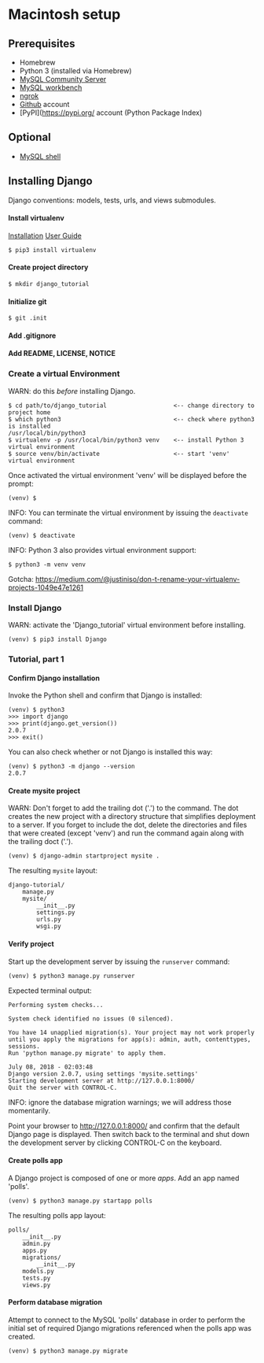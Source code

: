 # Macintosh setup

## Prerequisites
* Homebrew
* Python 3 (installed via Homebrew)
* [MySQL Community Server](https://dev.mysql.com/downloads/mysql/)
* [MySQL workbench](https://dev.mysql.com/downloads/workbench/)
* [ngrok](https://ngrok.com/download)
* [Github](https://github.com/) account
* [PyPI](https://pypi.org/ account (Python Package Index)

## Optional
* [MySQL shell](https://dev.mysql.com/downloads/shell/)

## Installing Django

Django conventions: models, tests, urls, and views submodules.

#### Install virtualenv
[Installation](https://virtualenv.pypa.io/en/stable/installation/)
[User Guide](https://virtualenv.pypa.io/en/stable/userguide/)

```
$ pip3 install virtualenv
```

#### Create project directory

```
$ mkdir django_tutorial
```

#### Initialize git

```
$ git .init
```

#### Add .gitignore

#### Add README, LICENSE, NOTICE

### Create a virtual Environment
WARN: do this *before* installing Django.

```
$ cd path/to/django_tutorial                   <-- change directory to project home
$ which python3                                <-- check where python3 is installed
/usr/local/bin/python3
$ virtualenv -p /usr/local/bin/python3 venv    <-- install Python 3 virtual environment
$ source venv/bin/activate                     <-- start 'venv' virtual environment
```

Once activated the virtual environment 'venv' will be displayed before the prompt:

```
(venv) $
```

INFO: You can terminate the virtual environment by issuing the `deactivate` command:

```
(venv) $ deactivate
```

INFO: Python 3 also provides virtual environment support:

```
$ python3 -m venv venv
```

Gotcha: https://medium.com/@justiniso/don-t-rename-your-virtualenv-projects-1049e47e1261

### Install Django
WARN: activate the 'Django_tutorial' virtual environment before installing.

```
(venv) $ pip3 install Django
```

### Tutorial, part 1

#### Confirm Django installation
Invoke the Python shell and confirm that Django is installed:

```
(venv) $ python3
>>> import django
>>> print(django.get_version())
2.0.7
>>> exit()
```

You can also check whether or not Django is installed this way:

```
(venv) $ python3 -m django --version
2.0.7
```

#### Create mysite project
WARN: Don't forget to add the trailing dot ('.') to the command.  The dot creates the new project with a directory structure that simplifies deployment to a server.  If you forget to include the dot, delete the directories and files that were created (except 'venv') and run the command again along with the trailing doct ('.').

```
(venv) $ django-admin startproject mysite .
```

The resulting `mysite` layout:

```
django-tutorial/
    manage.py
    mysite/
        __init__.py
        settings.py
        urls.py
        wsgi.py
```

#### Verify project
Start up the development server by issuing the `runserver` command:

```
(venv) $ python3 manage.py runserver
```

Expected terminal output:

```
Performing system checks...

System check identified no issues (0 silenced).

You have 14 unapplied migration(s). Your project may not work properly until you apply the migrations for app(s): admin, auth, contenttypes, sessions.
Run 'python manage.py migrate' to apply them.

July 08, 2018 - 02:03:48
Django version 2.0.7, using settings 'mysite.settings'
Starting development server at http://127.0.0.1:8000/
Quit the server with CONTROL-C.
```

INFO: ignore the database migration warnings; we will address those momentarily.

Point your browser to http://127.0.0.1:8000/ and confirm that the default Django page is displayed.  Then switch back to the terminal and shut down the development server by clicking CONTROL-C on the keyboard.

#### Create polls app
A Django project is composed of one or more *apps*.  Add an app named 'polls'.

```
(venv) $ python3 manage.py startapp polls
```

The resulting polls app layout:

```
polls/
    __init__.py
    admin.py
    apps.py
    migrations/
        __init__.py
    models.py
    tests.py
    views.py
```

#### Perform database migration
Attempt to connect to the MySQL 'polls' database in order to perform the initial set of required Django migrations referenced when the polls app was created.

```
(venv) $ python3 manage.py migrate
```
